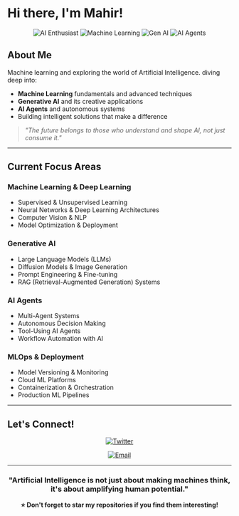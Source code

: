 # Hi there, I'm Mahir! 

<div align="center">

![AI Enthusiast](https://img.shields.io/badge/AI%20Enthusiast-000000?style=for-the-badge&logo=artificial-intelligence&logoColor=white)
![Machine Learning](https://img.shields.io/badge/Machine%20Learning-FF6B35?style=for-the-badge&logo=tensorflow&logoColor=white)
![Gen AI](https://img.shields.io/badge/Generative%20AI-4285F4?style=for-the-badge&logo=google-ai&logoColor=white)
![AI Agents](https://img.shields.io/badge/AI%20Agents-8A2BE2?style=for-the-badge&logo=robot&logoColor=white)

</div>

##  About Me

 Machine learning and exploring the world of Artificial Intelligence. diving deep into:

-  **Machine Learning** fundamentals and advanced techniques
-  **Generative AI** and its creative applications
-  **AI Agents** and autonomous systems
-  Building intelligent solutions that make a difference

> *"The future belongs to those who understand and shape AI, not just consume it."*

---

## Current Focus Areas

### Machine Learning & Deep Learning
- Supervised & Unsupervised Learning
- Neural Networks & Deep Learning Architectures
- Computer Vision & NLP
- Model Optimization & Deployment

### Generative AI
- Large Language Models (LLMs)
- Diffusion Models & Image Generation
- Prompt Engineering & Fine-tuning
- RAG (Retrieval-Augmented Generation) Systems

### AI Agents
- Multi-Agent Systems
- Autonomous Decision Making
- Tool-Using AI Agents
- Workflow Automation with AI

### MLOps & Deployment
- Model Versioning & Monitoring
- Cloud ML Platforms
- Containerization & Orchestration
- Production ML Pipelines

---

## Let's Connect!

<div align="center">

[![Twitter](https://img.shields.io/badge/Twitter-1DA1F2?style=for-the-badge&logo=twitter&logoColor=white)](https://x.com/regressionrizz)


[![Email](https://img.shields.io/badge/Email-D14836?style=for-the-badge&logo=gmail&logoColor=white)](mailto:mahimalikx@gmail.com)

</div>

---

<div align="center">

### "Artificial Intelligence is not just about making machines think, it's about amplifying human potential."


**⭐ Don't forget to star my repositories if you find them interesting!**

</div>
